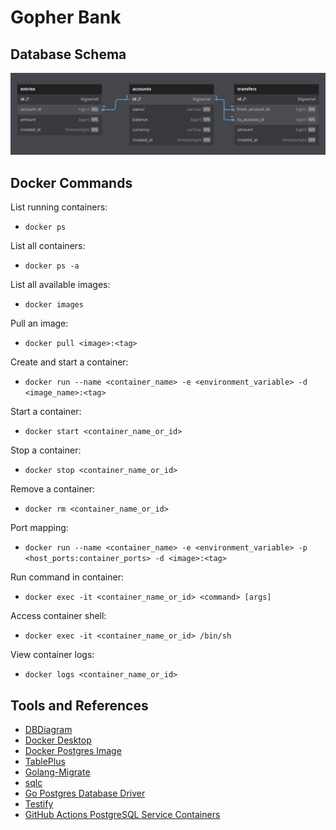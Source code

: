 # Gopher Bank

## Database Schema

![Database schema](images/database_schema.png)

## Docker Commands

List running containers:
- `docker ps`

List all containers:
- `docker ps -a`

List all available images:
- `docker images`

Pull an image:
- `docker pull <image>:<tag>`

Create and start a container:
- `docker run --name <container_name> -e <environment_variable> -d <image_name>:<tag>`

Start a container:
- `docker start <container_name_or_id>`

Stop a container:
- `docker stop <container_name_or_id>`

Remove a container:
- `docker rm <container_name_or_id>`

Port mapping:
- `docker run --name <container_name> -e <environment_variable> -p <host_ports:container_ports> -d <image>:<tag>`

Run command in container:
- `docker exec -it <container_name_or_id> <command> [args]`

Access container shell:
- `docker exec -it <container_name_or_id> /bin/sh`

View container logs:
- `docker logs <container_name_or_id>`

## Tools and References

- [DBDiagram](https://dbdiagram.io/)
- [Docker Desktop](https://www.docker.com/products/docker-desktop/)
- [Docker Postgres Image](https://hub.docker.com/_/postgres)
- [TablePlus](https://tableplus.com/)
- [Golang-Migrate](https://github.com/golang-migrate/migrate)
- [sqlc](https://sqlc.dev/)
- [Go Postgres Database Driver](https://github.com/lib/pq)
- [Testify](https://github.com/stretchr/testify)
- [GitHub Actions PostgreSQL Service Containers](https://docs.github.com/en/actions/using-containerized-services/creating-postgresql-service-containers)
